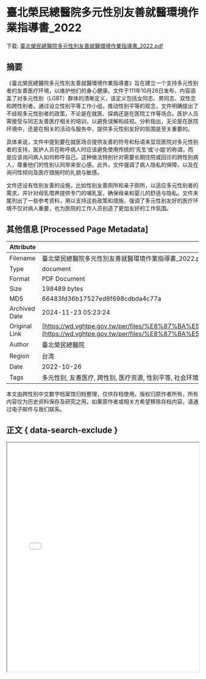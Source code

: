 # 臺北榮民總醫院多元性別友善就醫環境作業指導書_2022

<!-- tcd_download_link -->
下载: <a href="臺北榮民總醫院多元性別友善就醫環境作業指導書_2022.pdf" download>臺北榮民總醫院多元性別友善就醫環境作業指導書_2022.pdf</a>
<!-- tcd_download_link_end -->

## 摘要

<!-- tcd_abstract -->
《臺北榮民總醫院多元性別友善就醫環境作業指導書》旨在建立一个支持多元性别者的友善医疗环境，以维护他们的身心健康。文件于111年10月26日发布，内容涵盖了对多元性别（LGBT）群体的清晰定义，该定义包括女同志、男同志、双性恋和跨性别者。通过设立性别平等工作小组，推动性别平等的观念，文件明确提出了不歧视多元性别者的政策，不论是在就医、探病还是在医院工作等场合。医护人员需接受与同志友善医疗相关的培训，以避免误解和歧视。分析指出，无论是在医院环境中，还是在相关的活动与服务中，提供多元性别友好的氛围是至关重要的。 

具体来说，文件中提到要在就医场合提供友善的符号和标语来显现医院对多元性别者的支持，医护人员在称呼病人时应该避免使用传统的‘先生’或‘小姐’的称谓，而是应该询问病人如何称呼自己。这种做法特别针对需要长期住院或回诊的跨性别病人，尊重他们的性别认同带来安心感。此外，文件强调了病人隐私的保障，以及在询问性倾向及医疗措施时的礼貌与敏感。 

文件还设有性别友善的设施，比如性别友善厕所和亲子厕所，以适应多元性别者的需求。并针对母乳喂养提供专门的哺乳室，确保母亲和婴儿的舒适与隐私。文件末尾列出了一些参考资料，用以支持这些政策和措施，强调了多元性别友好的医疗环境不仅对病人重要，也为医院的工作人员创造了更加友好的工作氛围。

<!-- tcd_abstract_end -->

## 其他信息 [Processed Page Metadata]

| Attribute       | Value                                  |
|-----------------|----------------------------------------|
| Filename        | 臺北榮民總醫院多元性別友善就醫環境作業指導書_2022.pdf                             |
| Type            | document                                 |
| Format          | PDF Document                               |
| Size            | 198489 bytes                           |
| MD5             | 66483fd36b17527ed8f698cdbda4c77a                                  |
| Archived Date   | 2024-11-23 05:23:24                             |
| Original Link   | [https://wd.vghtpe.gov.tw/per/files/%E8%87%BA%E5%8C%97%E6%A6%AE%E6%B0%91%E7%B8%BD%E9%86%AB%E9%99%A2%E5%A4%9A%E5%85%83%E6%80%A7%E5%88%A5%E5%B0%B1%E9%86%AB%E7%92%B0%E5%A2%83%E4%BD%9C%E6%A5%AD%E6%8C%87%E5%B0%8E%E6%9B%B8.pdf](https://wd.vghtpe.gov.tw/per/files/%E8%87%BA%E5%8C%97%E6%A6%AE%E6%B0%91%E7%B8%BD%E9%86%AB%E9%99%A2%E5%A4%9A%E5%85%83%E6%80%A7%E5%88%A5%E5%B0%B1%E9%86%AB%E7%92%B0%E5%A2%83%E4%BD%9C%E6%A5%AD%E6%8C%87%E5%B0%8E%E6%9B%B8.pdf)                         |
| Author          | 臺北榮民總醫院                               |
| Region          | 台湾                               |
| Date            | 2022-10-26                                 |
| Tags            | 多元性别, 友善医疗, 跨性别, 医疗资源, 性别平等, 社会环境, 医疗政策                                 |

本文由跨性别中文数字档案馆归档整理，仅供存档使用。版权归原作者所有，所有内容仅为历史资料保存及研究之用。如果原作者或相关方希望移除存档内容，请通过电子邮件与我们联系。

## 正文 { data-search-exclude }

<!-- tcd_main_text -->
<iframe src="../臺北榮民總醫院多元性別友善就醫環境作業指導書_2022.pdf" width="100%" height="600px">
    <p>无法显示PDF，请下载查看。</p>
</iframe>
<!-- tcd_main_text_end -->

